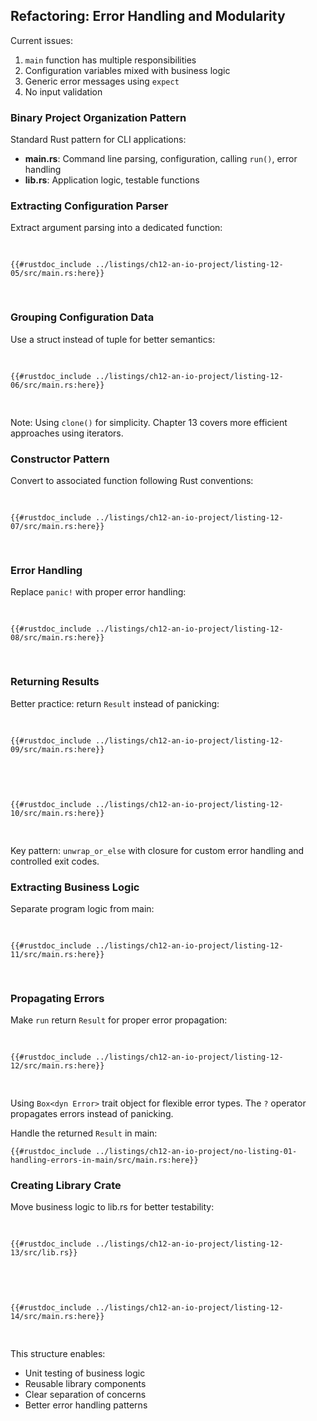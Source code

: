 ## Refactoring: Error Handling and Modularity

Current issues:
1. `main` function has multiple responsibilities
2. Configuration variables mixed with business logic
3. Generic error messages using `expect`
4. No input validation

### Binary Project Organization Pattern

Standard Rust pattern for CLI applications:
- **main.rs**: Command line parsing, configuration, calling `run()`, error handling
- **lib.rs**: Application logic, testable functions

### Extracting Configuration Parser

Extract argument parsing into a dedicated function:

<Listing number="12-5" file-name="src/main.rs" caption="Extracting `parse_config` function">

```rust,editable,ignore
{{#rustdoc_include ../listings/ch12-an-io-project/listing-12-05/src/main.rs:here}}
```

</Listing>

### Grouping Configuration Data

Use a struct instead of tuple for better semantics:

<Listing number="12-6" file-name="src/main.rs" caption="Refactoring to return `Config` struct">

```rust,editable,should_panic,noplayground
{{#rustdoc_include ../listings/ch12-an-io-project/listing-12-06/src/main.rs:here}}
```

</Listing>

Note: Using `clone()` for simplicity. Chapter 13 covers more efficient approaches using iterators.

### Constructor Pattern

Convert to associated function following Rust conventions:

<Listing number="12-7" file-name="src/main.rs" caption="Converting to `Config::new`">

```rust,editable,should_panic,noplayground
{{#rustdoc_include ../listings/ch12-an-io-project/listing-12-07/src/main.rs:here}}
```

</Listing>

### Error Handling

Replace `panic!` with proper error handling:

<Listing number="12-8" file-name="src/main.rs" caption="Adding argument validation">

```rust,editable,ignore
{{#rustdoc_include ../listings/ch12-an-io-project/listing-12-08/src/main.rs:here}}
```

</Listing>

### Returning Results

Better practice: return `Result` instead of panicking:

<Listing number="12-9" file-name="src/main.rs" caption="Returning `Result` from `Config::build`">

```rust,editable,ignore,does_not_compile
{{#rustdoc_include ../listings/ch12-an-io-project/listing-12-09/src/main.rs:here}}
```

</Listing>

<Listing number="12-10" file-name="src/main.rs" caption="Handling errors in main">

```rust,editable,ignore
{{#rustdoc_include ../listings/ch12-an-io-project/listing-12-10/src/main.rs:here}}
```

</Listing>

Key pattern: `unwrap_or_else` with closure for custom error handling and controlled exit codes.

### Extracting Business Logic

Separate program logic from main:

<Listing number="12-11" file-name="src/main.rs" caption="Extracting `run` function">

```rust,editable,ignore
{{#rustdoc_include ../listings/ch12-an-io-project/listing-12-11/src/main.rs:here}}
```

</Listing>

### Propagating Errors

Make `run` return `Result` for proper error propagation:

<Listing number="12-12" file-name="src/main.rs" caption="Returning `Result` from `run`">

```rust,editable,ignore
{{#rustdoc_include ../listings/ch12-an-io-project/listing-12-12/src/main.rs:here}}
```

</Listing>

Using `Box<dyn Error>` trait object for flexible error types. The `?` operator propagates errors instead of panicking.

Handle the returned `Result` in main:

```rust,editable,ignore
{{#rustdoc_include ../listings/ch12-an-io-project/no-listing-01-handling-errors-in-main/src/main.rs:here}}
```

### Creating Library Crate

Move business logic to lib.rs for better testability:

<Listing number="12-13" file-name="src/lib.rs" caption="Defining search function signature">

```rust,editable,ignore,does_not_compile
{{#rustdoc_include ../listings/ch12-an-io-project/listing-12-13/src/lib.rs}}
```

</Listing>

<Listing number="12-14" file-name="src/main.rs" caption="Using the library crate">

```rust,editable,ignore
{{#rustdoc_include ../listings/ch12-an-io-project/listing-12-14/src/main.rs:here}}
```

</Listing>

This structure enables:
- Unit testing of business logic
- Reusable library components  
- Clear separation of concerns
- Better error handling patterns

[ch13]: ch13-00-functional-features.html
[ch9-custom-types]: ch09-03-to-panic-or-not-to-panic.html#creating-custom-types-for-validation
[ch9-error-guidelines]: ch09-03-to-panic-or-not-to-panic.html#guidelines-for-error-handling
[ch9-result]: ch09-02-recoverable-errors-with-result.html
[ch18]: ch18-00-oop.html
[ch9-question-mark]: ch09-02-recoverable-errors-with-result.html#a-shortcut-for-propagating-errors-the--operator
